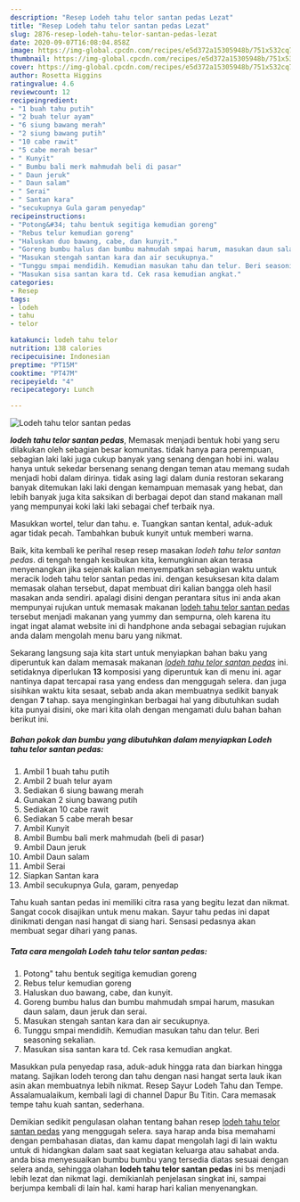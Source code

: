 ```yaml
---
description: "Resep Lodeh tahu telor santan pedas Lezat"
title: "Resep Lodeh tahu telor santan pedas Lezat"
slug: 2876-resep-lodeh-tahu-telor-santan-pedas-lezat
date: 2020-09-07T16:08:04.858Z
image: https://img-global.cpcdn.com/recipes/e5d372a15305948b/751x532cq70/lodeh-tahu-telor-santan-pedas-foto-resep-utama.jpg
thumbnail: https://img-global.cpcdn.com/recipes/e5d372a15305948b/751x532cq70/lodeh-tahu-telor-santan-pedas-foto-resep-utama.jpg
cover: https://img-global.cpcdn.com/recipes/e5d372a15305948b/751x532cq70/lodeh-tahu-telor-santan-pedas-foto-resep-utama.jpg
author: Rosetta Higgins
ratingvalue: 4.6
reviewcount: 12
recipeingredient:
- "1 buah tahu putih"
- "2 buah telur ayam"
- "6 siung bawang merah"
- "2 siung bawang putih"
- "10 cabe rawit"
- "5 cabe merah besar"
- " Kunyit"
- " Bumbu bali merk mahmudah beli di pasar"
- " Daun jeruk"
- " Daun salam"
- " Serai"
- " Santan kara"
- "secukupnya Gula garam penyedap"
recipeinstructions:
- "Potong&#34; tahu bentuk segitiga kemudian goreng"
- "Rebus telur kemudian goreng"
- "Haluskan duo bawang, cabe, dan kunyit."
- "Goreng bumbu halus dan bumbu mahmudah smpai harum, masukan daun salam, daun jeruk dan serai."
- "Masukan stengah santan kara dan air secukupnya."
- "Tunggu smpai mendidih. Kemudian masukan tahu dan telur. Beri seasoning sekalian."
- "Masukan sisa santan kara td. Cek rasa kemudian angkat."
categories:
- Resep
tags:
- lodeh
- tahu
- telor

katakunci: lodeh tahu telor 
nutrition: 138 calories
recipecuisine: Indonesian
preptime: "PT15M"
cooktime: "PT47M"
recipeyield: "4"
recipecategory: Lunch

---
```



![Lodeh tahu telor santan pedas](https://img-global.cpcdn.com/recipes/e5d372a15305948b/751x532cq70/lodeh-tahu-telor-santan-pedas-foto-resep-utama.jpg)

<b><i>lodeh tahu telor santan pedas</i></b>, Memasak menjadi bentuk hobi yang seru dilakukan oleh sebagian besar komunitas. tidak hanya para perempuan, sebagian laki laki juga cukup banyak yang senang dengan hobi ini. walau hanya untuk sekedar bersenang senang dengan teman atau memang sudah menjadi hobi dalam dirinya. tidak asing lagi dalam dunia restoran sekarang banyak ditemukan laki laki dengan kemampuan memasak yang hebat, dan lebih banyak juga kita saksikan di berbagai depot dan stand makanan mall yang mempunyai koki laki laki sebagai chef terbaik nya.

Masukkan wortel, telur dan tahu. e. Tuangkan santan kental, aduk-aduk agar tidak pecah. Tambahkan bubuk kunyit untuk memberi warna.

Baik, kita kembali ke perihal resep resep masakan <i>lodeh tahu telor santan pedas</i>. di tengah tengah kesibukan kita, kemungkinan akan terasa menyenangkan jika sejenak kalian menyempatkan sebagian waktu untuk meracik lodeh tahu telor santan pedas ini. dengan kesuksesan kita dalam memasak olahan tersebut, dapat membuat diri kalian bangga oleh hasil masakan anda sendiri. apalagi disini dengan perantara situs ini anda akan mempunyai rujukan untuk memasak makanan <u>lodeh tahu telor santan pedas</u> tersebut menjadi makanan yang yummy dan sempurna, oleh karena itu ingat ingat alamat website ini di handphone anda sebagai sebagian rujukan anda dalam mengolah menu baru yang nikmat.


Sekarang langsung saja kita start untuk menyiapkan bahan baku yang diperuntuk kan dalam memasak makanan <u><i>lodeh tahu telor santan pedas</i></u> ini. setidaknya diperlukan <b>13</b> komposisi yang diperuntuk kan di menu ini. agar nantinya dapat tercapai rasa yang endess dan menggugah selera. dan juga sisihkan waktu kita sesaat, sebab anda akan membuatnya sedikit banyak dengan <b>7</b> tahap. saya menginginkan berbagai hal yang dibutuhkan sudah kita punyai disini, oke mari kita olah dengan mengamati dulu bahan bahan berikut ini.

<!--inarticleads1-->

##### Bahan pokok dan bumbu yang dibutuhkan dalam menyiapkan Lodeh tahu telor santan pedas:

1. Ambil 1 buah tahu putih
1. Ambil 2 buah telur ayam
1. Sediakan 6 siung bawang merah
1. Gunakan 2 siung bawang putih
1. Sediakan 10 cabe rawit
1. Sediakan 5 cabe merah besar
1. Ambil  Kunyit
1. Ambil  Bumbu bali merk mahmudah (beli di pasar)
1. Ambil  Daun jeruk
1. Ambil  Daun salam
1. Ambil  Serai
1. Siapkan  Santan kara
1. Ambil secukupnya Gula, garam, penyedap


Tahu kuah santan pedas ini memiliki citra rasa yang begitu lezat dan nikmat. Sangat cocok disajikan untuk menu makan. Sayur tahu pedas ini dapat dinikmati dengan nasi hangat di siang hari. Sensasi pedasnya akan membuat segar dihari yang panas. 

<!--inarticleads2-->

##### Tata cara mengolah Lodeh tahu telor santan pedas:

1. Potong&#34; tahu bentuk segitiga kemudian goreng
1. Rebus telur kemudian goreng
1. Haluskan duo bawang, cabe, dan kunyit.
1. Goreng bumbu halus dan bumbu mahmudah smpai harum, masukan daun salam, daun jeruk dan serai.
1. Masukan stengah santan kara dan air secukupnya.
1. Tunggu smpai mendidih. Kemudian masukan tahu dan telur. Beri seasoning sekalian.
1. Masukan sisa santan kara td. Cek rasa kemudian angkat.


Masukkan pula penyedap rasa, aduk-aduk hingga rata dan biarkan hingga matang. Sajikan lodeh terong dan tahu dengan nasi hangat serta lauk ikan asin akan membuatnya lebih nikmat. Resep Sayur Lodeh Tahu dan Tempe. Assalamualaikum, kembali lagi di channel Dapur Bu Titin. Cara memasak tempe tahu kuah santan, sederhana. 

Demikian sedikit pengulasan olahan tentang bahan resep <u>lodeh tahu telor santan pedas</u> yang menggugah selera. saya harap anda bisa memahami dengan pembahasan diatas, dan kamu dapat mengolah lagi di lain waktu untuk di hidangkan dalam saat saat kegiatan keluarga atau sahabat anda. anda bisa menyesuaikan bumbu bumbu yang tersedia diatas sesuai dengan selera anda, sehingga olahan <b>lodeh tahu telor santan pedas</b> ini bs menjadi lebih lezat dan nikmat lagi. demikianlah penjelasan singkat ini, sampai berjumpa kembali di lain hal. kami harap hari kalian menyenangkan.
